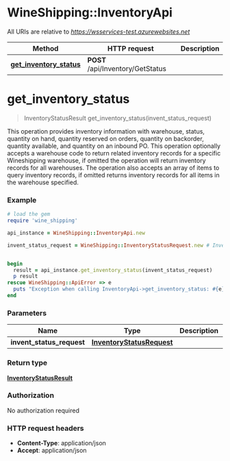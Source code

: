# WineShipping::InventoryApi

All URIs are relative to *https://wsservices-test.azurewebsites.net*

Method | HTTP request | Description
------------- | ------------- | -------------
[**get_inventory_status**](InventoryApi.md#get_inventory_status) | **POST** /api/Inventory/GetStatus | 


# **get_inventory_status**
> InventoryStatusResult get_inventory_status(invent_status_request)



This operation provides inventory information with warehouse, status, quantity on hand, quantity reserved on orders, quantity on backorder, quantity available, and quantity on an inbound PO. This operation optionally accepts a warehouse code to return related inventory records for a specific Wineshipping warehouse, if omitted the operation will return inventory records for all warehouses. The operation also accepts an array of items to query inventory records, if omitted returns inventory records for all items in the warehouse specified.

### Example
```ruby
# load the gem
require 'wine_shipping'

api_instance = WineShipping::InventoryApi.new

invent_status_request = WineShipping::InventoryStatusRequest.new # InventoryStatusRequest | 


begin
  result = api_instance.get_inventory_status(invent_status_request)
  p result
rescue WineShipping::ApiError => e
  puts "Exception when calling InventoryApi->get_inventory_status: #{e}"
end
```

### Parameters

Name | Type | Description  | Notes
------------- | ------------- | ------------- | -------------
 **invent_status_request** | [**InventoryStatusRequest**](InventoryStatusRequest.md)|  | 

### Return type

[**InventoryStatusResult**](InventoryStatusResult.md)

### Authorization

No authorization required

### HTTP request headers

 - **Content-Type**: application/json
 - **Accept**: application/json



